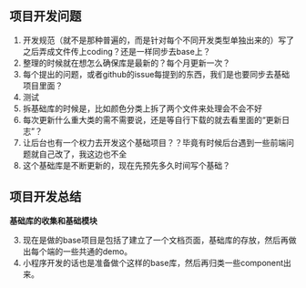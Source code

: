

## 项目开发问题

1. 开发规范（就不是那种普遍的，而是针对每个不同开发类型单独出来的）写了之后弄成文件传上coding？还是一样同步去base上？
2. 整理的时候就在想怎么确保库是最新的？每个月更新一次？
3. 每个提出的问题，或者github的issue每提到的东西，我们是也要同步去基础项目里面？
4. 测试
5. 拆基础库的时候是，比如颜色分类上拆了两个文件来处理会不会不好
6. 每次更新什么重大类的需不需要说，还是等自行下载的就去看里面的“更新日志”？
7. 让后台也有一个权力去开发这个基础项目？？毕竟有时候后台遇到一些前端问题就自己改了，我这边也不全
8. 这个基础库是不断更新的，现在先预先多久时间写个基础？


## 项目开发总结
    
**基础库的收集和基础模块**

3. 现在是做的base项目是包括了建立了一个文档页面，基础库的存放，然后再做出每个端的一些共通的demo。
4. 小程序开发的话也是准备做个这样的base库，然后再归类一些component出来。